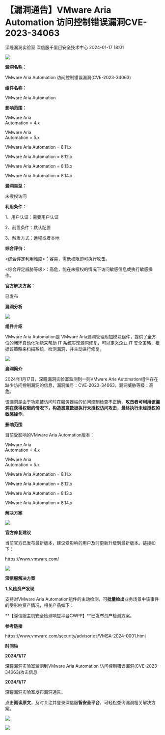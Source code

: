 #  【漏洞通告】VMware Aria Automation 访问控制错误漏洞CVE-2023-34063   
深瞳漏洞实验室  深信服千里目安全技术中心   2024-01-17 18:01  
  
![](https://mmbiz.qpic.cn/mmbiz_gif/w8NHw6tcQ5zq3Dga80utUSz1u4CU8C8Uhhu1aHAPMvweuYTO33NEbSnoHXaOnrOnbtCThAiaS4nbsOWhSG0u0FQ/640?wx_fmt=gif&from=appmsg "")  
  
**漏洞名称：**  
  
VMware Aria Automation 访问控制错误漏洞(CVE-2023-34063)  
  
**组件名称：**  
  
VMware Aria Automation  
  
**影响范围：**  
  
VMware Aria   
Automation = 4.x  
  
VMware Aria   
Automation = 5.x  
  
VMware Aria Automation = 8.11.x  
  
VMware Aria Automation = 8.12.x  
  
VMware Aria Automation = 8.13.x  
  
VMware Aria Automation = 8.14.x  
  
**漏洞类型：**  
  
未授权访问  
  
**利用条件：**  
  
1、用户认证：需要用户认证  
  
2、前置条件：默认配置  
  
3、触发方式：远程或者本地  
  
**综合评价：**  
  
<综合评定利用难度>：容易，需低权限即可执行攻击。  
  
<综合评定威胁等级>：高危，能在未授权的情况下访问敏感信息或执行敏感操作。  
  
**官方解决方案：**  
  
已发布  
  
  
  
  
  
**漏洞分析**  
  
![](https://mmbiz.qpic.cn/mmbiz_gif/w8NHw6tcQ5zq3Dga80utUSz1u4CU8C8UCldIibxsmVx4AI3P1vySKek52n4SlAxjkkrpaib4dKPxd8ZBuDeUiciaUw/640?wx_fmt=gif&from=appmsg "")  
  
**组件介绍**  
  
VMware Aria Automation是 VMware Aria漏洞管理附加模块组件，提供了全方位的闭环自动化功能来帮助 IT 系统实现漏洞修复，可以定义企业 IT 安全策略，根据该策略来扫描系统，检测漏洞，并主动进行修复。  
  
![](https://mmbiz.qpic.cn/mmbiz_gif/w8NHw6tcQ5zq3Dga80utUSz1u4CU8C8UCldIibxsmVx4AI3P1vySKek52n4SlAxjkkrpaib4dKPxd8ZBuDeUiciaUw/640?wx_fmt=gif&from=appmsg "")  
  
**漏洞简介**  
  
2024年1月17日，深瞳漏洞实验室监测到一则VMware Aria Automation组件存在缺少访问控制漏洞的信息，漏洞编号：CVE-2023-34063，漏洞威胁等级：高危。  
  
该漏洞是由于功能被访问时在服务器端的访问控制检查不正确，**攻击者可利用该漏洞在获得权限的情况下，构造恶意数据执行未授权访问攻击，最终执行未经授权的敏感操作**。  
  
  
**影响范围**  
  
目前受影响的VMware Aria Automation版本：  
  
VMware Aria   
Automation = 4.x  
  
VMware Aria   
Automation = 5.x  
  
VMware Aria Automation = 8.11.x  
  
VMware Aria Automation = 8.12.x  
  
VMware Aria Automation = 8.13.x  
  
VMware Aria Automation = 8.14.x  
  
  
**解决方案**  
  
![](https://mmbiz.qpic.cn/mmbiz_gif/w8NHw6tcQ5zq3Dga80utUSz1u4CU8C8UCldIibxsmVx4AI3P1vySKek52n4SlAxjkkrpaib4dKPxd8ZBuDeUiciaUw/640?wx_fmt=gif&from=appmsg "")  
  
**官方修复建议**  
  
  
当前官方已发布最新版本，建议受影响的用户及时更新升级到最新版本。链接如下：  
  
https://www.vmware.com/  
  
![](https://mmbiz.qpic.cn/mmbiz_gif/w8NHw6tcQ5zq3Dga80utUSz1u4CU8C8UCldIibxsmVx4AI3P1vySKek52n4SlAxjkkrpaib4dKPxd8ZBuDeUiciaUw/640?wx_fmt=gif&from=appmsg "")  
  
**深信服解决方案**  
  
  
**1.风险资产发现**  
  
支持对VMware Aria Automation组件的主动检测，可**批量检出**业务场景中该事件的受影响资产情况，相关产品如下：  
  
**【深信服主机安全检测响应平台CWPP】**已发布资产检测方案。  
  
  
**参考链接**  
  
  
https://www.vmware.com/security/advisories/VMSA-2024-0001.html  
  
  
**时间轴**  
  
  
  
**2024/1/17**  
  
深瞳漏洞实验室监测到VMware Aria Automation 访问控制错误漏洞(CVE-2023-34063)攻击信息  
  
  
**2024/1/17**  
  
深瞳漏洞实验室发布漏洞通告。  
  
点击**阅读原文**，及时关注并登录深信服**智安全平台**，可轻松查询漏洞相关解决方案。  
  
![](https://mmbiz.qpic.cn/mmbiz_png/w8NHw6tcQ5zq3Dga80utUSz1u4CU8C8Uob7z1nlJ8JqaRoUFLkiaJvSpzWuyKiaLBd9Mic68Sf5FZxibTF2B5Vx7kw/640?wx_fmt=png&from=appmsg "")  
  
![](https://mmbiz.qpic.cn/mmbiz_jpg/w8NHw6tcQ5zq3Dga80utUSz1u4CU8C8Uw5U4gfHpdBtnWoW2iaICAicc9FzfRmem1H1cgjGOPnnxL3oeMQefpEpg/640?wx_fmt=jpeg&from=appmsg "")  
  
  
  
